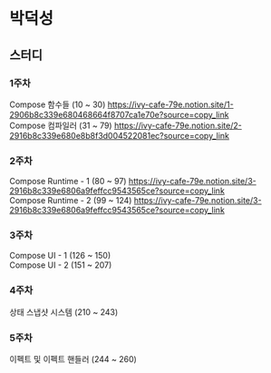 # 박덕성
## 스터디
### 1주차
Compose 함수들 (10 ~ 30) https://ivy-cafe-79e.notion.site/1-2906b8c339e680468664f8707ca1e70e?source=copy_link <br>
Compose 컴파일러 (31 ~ 79) https://ivy-cafe-79e.notion.site/2-2916b8c339e680e8b8f3d004522081ec?source=copy_link

### 2주차
Compose Runtime - 1 (80 ~ 97) https://ivy-cafe-79e.notion.site/3-2916b8c339e6806a9feffcc9543565ce?source=copy_link <br>
Compose Runtime - 2 (99 ~ 124) https://ivy-cafe-79e.notion.site/3-2916b8c339e6806a9feffcc9543565ce?source=copy_link

### 3주차
Compose UI - 1 (126 ~ 150) <br>
Compose UI - 2 (151 ~ 207)

### 4주차
상태 스냅샷 시스템 (210 ~ 243)

### 5주차
이펙트 및 이펙트 핸들러 (244 ~ 260)
